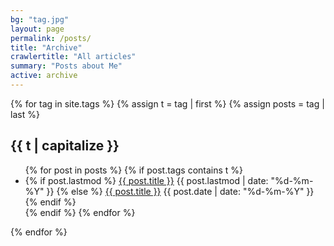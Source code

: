 ```yaml
---
bg: "tag.jpg"
layout: page
permalink: /posts/
title: "Archive"
crawlertitle: "All articles"
summary: "Posts about Me"
active: archive
---
```


{% for tag in site.tags %}
  {% assign t = tag | first %}
  {% assign posts = tag | last %}

  <h2 class="category-key" id="{{ t | downcase }}">{{ t | capitalize }}</h2>

  <ul class="year">
    {% for post in posts %}
      {% if post.tags contains t %}
        <li>
          {% if post.lastmod %}
            <a href="{{ post.url | relative_url}}">{{ post.title }}</a>
            <span class="date">{{ post.lastmod | date: "%d-%m-%Y"  }}</span>
          {% else %}
            <a href="{{ post.url | relative_url}}">{{ post.title }}</a>
            <span class="date">{{ post.date | date: "%d-%m-%Y"  }}</span>
          {% endif %}
        </li>
      {% endif %}
    {% endfor %}
  </ul>

{% endfor %}
